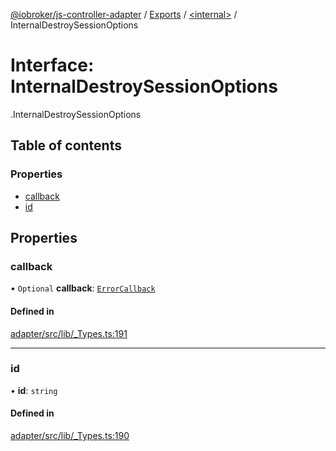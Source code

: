 [@iobroker/js-controller-adapter](../README.md) / [Exports](../modules.md) / [<internal\>](../modules/internal_.md) / InternalDestroySessionOptions

# Interface: InternalDestroySessionOptions

[<internal>](../modules/internal_.md).InternalDestroySessionOptions

## Table of contents

### Properties

- [callback](internal_.InternalDestroySessionOptions.md#callback)
- [id](internal_.InternalDestroySessionOptions.md#id)

## Properties

### callback

• `Optional` **callback**: [`ErrorCallback`](../modules/internal_.md#errorcallback)

#### Defined in

[adapter/src/lib/_Types.ts:191](https://github.com/ioBroker/ioBroker.js-controller/blob/1cfd77e8/packages/adapter/src/lib/_Types.ts#L191)

___

### id

• **id**: `string`

#### Defined in

[adapter/src/lib/_Types.ts:190](https://github.com/ioBroker/ioBroker.js-controller/blob/1cfd77e8/packages/adapter/src/lib/_Types.ts#L190)
